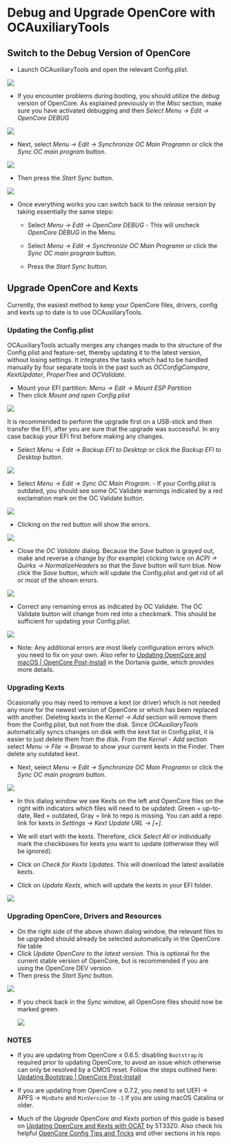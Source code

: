 # Debug and Upgrade OpenCore with OCAuxiliaryTools

## Switch to the Debug Version of OpenCore

- Launch OCAuxiliaryTools and open the relevant Config.plist.

![](images/ocat_kexts.png)

- If you encounter problems during booting, you should utilize the *debug* version of OpenCore. As explained previously in the *Misc* section, make sure you have activated debugging and then *Select Menu -> Edit -> OpenCore DEBUG*

![](images/menu_debug.png)

- Next, select *Menu -> Edit -> Synchronize OC Main Programn* or click the *Sync OC main program* button.

![](images/sync_debug.png)

- Then press the *Start Sync* button.

![](images/sync_success.png)

- Once everything works you can switch back to the *release* version by taking essentially the same steps:
  
  - Select *Menu -> Edit -> OpenCore DEBUG* - This will uncheck *OpenCore DEBUG* in the Menu.
  
  - Select *Menu -> Edit -> Synchronize OC Main Programn* or click the *Sync OC main program* button.
  
  - Press the *Start Sync* button.

## Upgrade OpenCore and Kexts 

Currently, the easiest method to keep your OpenCore files, drivers, config and kexts up to date is to use OCAuxiliaryTools. 

### Updating the Config.plist

OCAuxiliaryTools actually merges any changes made to the structure of the Config.plist and feature-set, thereby updating it to the latest version, without losing settings. It integrates the tasks which had to be handled manually by four separate tools in the past such as *OCConfigCompare*, *KextUpdater*, *ProperTree* and *OCValidate*.

- Mount your EFI partition: *Menu -> Edit -> Mount ESP Partition*
- Then click *Mount and open Config.plist*

![](images/mount_efi.png)

It is recommended to perform the upgrade first on a USB-stick and then transfer the EFI, after you are sure that the upgrade was successful. In any case backup your EFI first before making any changes.

- Select *Menu -> Edit -> Backup EFI to Desktop* or click the *Backup EFI to Desktop* button.

![](images/backup_efi.png)


- Select *Menu -> Edit -> Sync OC Main Program*. -  If your Config.plist is outdated, you should see some OC Validate warnings indicated by a red exclamation mark on the OC Validate button.

![](images/upgrade_load_config.png)

- Clicking on the red button will show the errors. 

![](images/upgrade_initial_warnings.png)

- Close the *OC Validate* dialog. Because the *Save* button is grayed out, make and reverse a change by (for example) clicking twice on *ACPI -> Quirks -> NormalizeHeaders*  so that the *Save* button will turn blue. Now click the *Save* button, which will update the Config.plist and get rid of all or most of the shown errors. 

![](images/upgrade_remaining_warnings.png)

- Correct any remaining erros as indicated by OC Validate. The OC Validate button will change from red into a checkmark. This should be sufficient for updating your Config.plist.

![](images/upgrade_no_warnings.png)
  
- Note: Any additional errors are most likely configuration errors which you need to fix on your own. Also refer to [Updating OpenCore and macOS | OpenCore Post-Install](https://dortania.github.io/OpenCore-Post-Install/universal/update.html) in the Dortania guide, which provides more details.
  
### Upgrading Kexts

Ocasionally you may need to remove a kext (or driver) which is not needed any more for the newest version of OpenCore or which has been replaced with another. Deleting kexts in the *Kernel -> Add* section will remove them from the Config.plist, but not from the disk. Since *OCAuxiliaryTools* automatically syncs changes on disk with the kext list in Config.plist, it is easier to just delete them from the disk. From the *Kernel - Add* section select *Menu -> File -> Browse* to show your current kexts in the Finder. Then delete any outdated kext.

- Next, select *Menu -> Edit -> Synchronize OC Main Programn* or click the *Sync OC main program* button.

![](images/upgrade_open_sync.png)

- In this dialog window we see Kexts on the left and OpenCore files on the right with indicators which files will need to be updated: Green = up-to-date, Red = outdated, Gray = link to repo is missing.  You can add a repo link for kexts in *Settings -> Kext Update URL -> [+]*.

- We will start with the kexts. Therefore, click *Select All* or individually mark the checkboxes for kexts you want to update (otherwise they will be ignored).

- Click on *Check for Kexts Updates*. This will download the latest available kexts. 

- Click on *Update Kexts*, which will update the kexts in your EFI folder.


![](images/upgrade_kexts.png)


### Upgrading OpenCore, Drivers and Resources

- On the right side of the above shown dialog window, the relevant files to be upgraded should already be selected automatically in the OpenCore file table 
- Click *Update OpenCore to the latest version*. This is optional for the current stable version of OpenCore, but is recommended if you are using the OpenCore DEV version.
- Then press the *Start Sync* button.

![](images/upgrade_success.png)

- If you check back in the *Sync* window, all OpenCore files should now be marked green.

  ![](images/upgrade_complete.png)
  
### NOTES

- If you are updating from OpenCore ≤ 0.6.5: disabling `Bootstrap` is required prior to updating OpenCore, to avoid an issue which otherwise can only be resolved by a CMOS reset. Follow the steps outlined here: [Updating Bootstrap | OpenCore Post-Install](https://dortania.github.io/OpenCore-Post-Install/multiboot/bootstrap.html#updating-bootstrap-in-0-6-6)

- If you are updating from OpenCore ≤ 0.7.2, you need to set UEFI -> APFS -> `MinDate` and `MinVersion` to `-1` if you are using macOS Catalina or older.

- Much of the *Upgrade OpenCore and Kexts* portion of this guide is based on [Updating OpenCore and Kexts with OCAT](https://github.com/5T33Z0/OC-Little-Translated/blob/main/D_Updating_OpenCore/README.md)  by 5T33Z0. Also check his helpful [OpenCore Config Tips and Tricks](https://github.com/5T33Z0/OC-Little-Translated/tree/main/A_Config_Tips_and_Tricks) and other sections in his repo.
